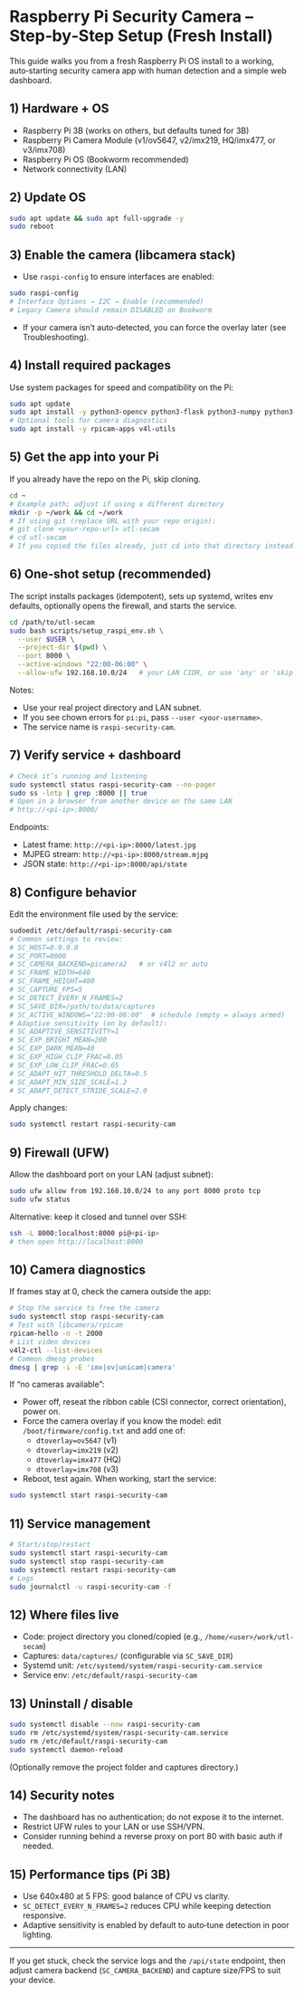 # Raspberry Pi Security Camera – Step‑by‑Step Setup (Fresh Install)

This guide walks you from a fresh Raspberry Pi OS install to a working, auto‑starting security camera app with human detection and a simple web dashboard.

## 1) Hardware + OS
- Raspberry Pi 3B (works on others, but defaults tuned for 3B)
- Raspberry Pi Camera Module (v1/ov5647, v2/imx219, HQ/imx477, or v3/imx708)
- Raspberry Pi OS (Bookworm recommended)
- Network connectivity (LAN)

## 2) Update OS
```bash
sudo apt update && sudo apt full-upgrade -y
sudo reboot
```

## 3) Enable the camera (libcamera stack)
- Use `raspi-config` to ensure interfaces are enabled:
```bash
sudo raspi-config
# Interface Options → I2C → Enable (recommended)
# Legacy Camera should remain DISABLED on Bookworm
```
- If your camera isn’t auto‑detected, you can force the overlay later (see Troubleshooting).

## 4) Install required packages
Use system packages for speed and compatibility on the Pi:
```bash
sudo apt update
sudo apt install -y python3-opencv python3-flask python3-numpy python3-picamera2 ufw
# Optional tools for camera diagnostics
sudo apt install -y rpicam-apps v4l-utils
```

## 5) Get the app into your Pi
If you already have the repo on the Pi, skip cloning.
```bash
cd ~
# Example path; adjust if using a different directory
mkdir -p ~/work && cd ~/work
# If using git (replace URL with your repo origin):
# git clone <your-repo-url> utl-secam
# cd utl-secam
# If you copied the files already, just cd into that directory instead.
```

## 6) One‑shot setup (recommended)
The script installs packages (idempotent), sets up systemd, writes env defaults, optionally opens the firewall, and starts the service.
```bash
cd /path/to/utl-secam
sudo bash scripts/setup_raspi_env.sh \
  --user $USER \
  --project-dir $(pwd) \
  --port 8000 \
  --active-windows "22:00-06:00" \
  --allow-ufw 192.168.10.0/24   # your LAN CIDR, or use 'any' or 'skip'
```
Notes:
- Use your real project directory and LAN subnet.
- If you see chown errors for `pi:pi`, pass `--user <your-username>`.
- The service name is `raspi-security-cam`.

## 7) Verify service + dashboard
```bash
# Check it’s running and listening
sudo systemctl status raspi-security-cam --no-pager
sudo ss -lntp | grep :8000 || true
# Open in a browser from another device on the same LAN
# http://<pi-ip>:8000/
```
Endpoints:
- Latest frame: `http://<pi-ip>:8000/latest.jpg`
- MJPEG stream: `http://<pi-ip>:8000/stream.mjpg`
- JSON state: `http://<pi-ip>:8000/api/state`

## 8) Configure behavior
Edit the environment file used by the service:
```bash
sudoedit /etc/default/raspi-security-cam
# Common settings to review:
# SC_HOST=0.0.0.0
# SC_PORT=8000
# SC_CAMERA_BACKEND=picamera2   # or v4l2 or auto
# SC_FRAME_WIDTH=640
# SC_FRAME_HEIGHT=480
# SC_CAPTURE_FPS=5
# SC_DETECT_EVERY_N_FRAMES=2
# SC_SAVE_DIR=/path/to/data/captures
# SC_ACTIVE_WINDOWS="22:00-06:00"  # schedule (empty = always armed)
# Adaptive sensitivity (on by default):
# SC_ADAPTIVE_SENSITIVITY=1
# SC_EXP_BRIGHT_MEAN=200
# SC_EXP_DARK_MEAN=40
# SC_EXP_HIGH_CLIP_FRAC=0.05
# SC_EXP_LOW_CLIP_FRAC=0.05
# SC_ADAPT_HIT_THRESHOLD_DELTA=0.5
# SC_ADAPT_MIN_SIZE_SCALE=1.2
# SC_ADAPT_DETECT_STRIDE_SCALE=2.0
```
Apply changes:
```bash
sudo systemctl restart raspi-security-cam
```

## 9) Firewall (UFW)
Allow the dashboard port on your LAN (adjust subnet):
```bash
sudo ufw allow from 192.168.10.0/24 to any port 8000 proto tcp
sudo ufw status
```
Alternative: keep it closed and tunnel over SSH:
```bash
ssh -L 8000:localhost:8000 pi@<pi-ip>
# then open http://localhost:8000
```

## 10) Camera diagnostics
If frames stay at 0, check the camera outside the app:
```bash
# Stop the service to free the camera
sudo systemctl stop raspi-security-cam
# Test with libcamera/rpicam
rpicam-hello -n -t 2000
# List video devices
v4l2-ctl --list-devices
# Common dmesg probes
dmesg | grep -i -E 'imx|ov|unicam|camera'
```
If “no cameras available”:
- Power off, reseat the ribbon cable (CSI connector, correct orientation), power on.
- Force the camera overlay if you know the model: edit `/boot/firmware/config.txt` and add one of:
  - `dtoverlay=ov5647` (v1)
  - `dtoverlay=imx219` (v2)
  - `dtoverlay=imx477` (HQ)
  - `dtoverlay=imx708` (v3)
- Reboot, test again. When working, start the service:
```bash
sudo systemctl start raspi-security-cam
```

## 11) Service management
```bash
# Start/stop/restart
sudo systemctl start raspi-security-cam
sudo systemctl stop raspi-security-cam
sudo systemctl restart raspi-security-cam
# Logs
sudo journalctl -u raspi-security-cam -f
```

## 12) Where files live
- Code: project directory you cloned/copied (e.g., `/home/<user>/work/utl-secam`)
- Captures: `data/captures/` (configurable via `SC_SAVE_DIR`)
- Systemd unit: `/etc/systemd/system/raspi-security-cam.service`
- Service env: `/etc/default/raspi-security-cam`

## 13) Uninstall / disable
```bash
sudo systemctl disable --now raspi-security-cam
sudo rm /etc/systemd/system/raspi-security-cam.service
sudo rm /etc/default/raspi-security-cam
sudo systemctl daemon-reload
```
(Optionally remove the project folder and captures directory.)

## 14) Security notes
- The dashboard has no authentication; do not expose it to the internet.
- Restrict UFW rules to your LAN or use SSH/VPN.
- Consider running behind a reverse proxy on port 80 with basic auth if needed.

## 15) Performance tips (Pi 3B)
- Use 640x480 at 5 FPS: good balance of CPU vs clarity.
- `SC_DETECT_EVERY_N_FRAMES=2` reduces CPU while keeping detection responsive.
- Adaptive sensitivity is enabled by default to auto‑tune detection in poor lighting.

---
If you get stuck, check the service logs and the `/api/state` endpoint, then adjust camera backend (`SC_CAMERA_BACKEND`) and capture size/FPS to suit your device.

